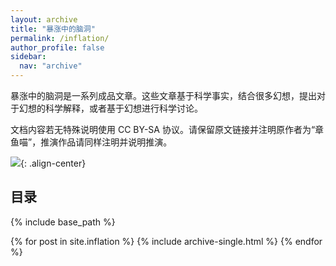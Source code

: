 ```yaml
---
layout: archive
title: "暴涨中的脑洞"
permalink: /inflation/
author_profile: false
sidebar:
  nav: "archive"
---
```


暴涨中的脑洞是一系列成品文章。这些文章基于科学事实，结合很多幻想，提出对于幻想的科学解释，或者基于幻想进行科学讨论。

<div class="notes--warning" markdown="1">


文档内容若无特殊说明使用 CC BY-SA 协议。请保留原文链接并注明原作者为“章鱼喵”，推演作品请同样注明并说明推演。

![](https://raw.github.com/opentf/GuokrBadge/master/cc/gs/cc_bysa.flat.guokr.32.png){: .align-center}


</div>

## 目录

{% include base_path %}

{% for post in site.inflation %}
  {% include archive-single.html %}
{% endfor %}
